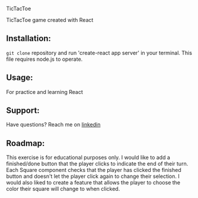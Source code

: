 TicTacToe

TicTacToe game created with React

## Installation:
`git clone` repository and run 'create-react app server' in your terminal. This file requires node.js to operate.

## Usage:
For practice and learning React

## Support:
Have questions? Reach me on [linkedin](https://www.linkedin.com/in/shanna-smith-95b45814b/)

## Roadmap:
This exercise is for educational purposes only.  I would like to add a finished/done button that the player clicks to indicate the end of their turn. Each Square component checks that the player has clicked the finished button and doesn't let the player click again to change their selection. I would also liked to create a feature that allows the player to choose the color their square will change to when clicked.


